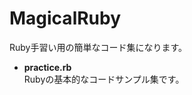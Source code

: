 MagicalRuby
==================

Ruby手習い用の簡単なコード集になります。

* **practice.rb**  
  Rubyの基本的なコードサンプル集です。
  
